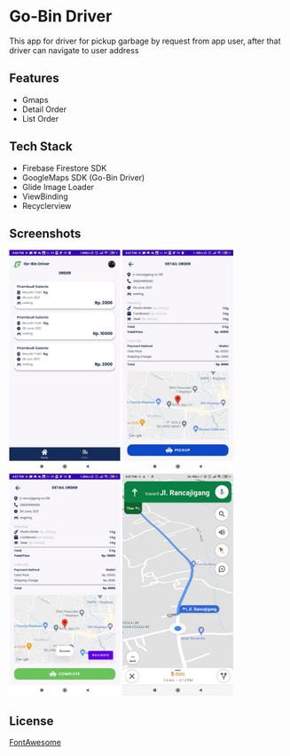 
# Go-Bin Driver

This app for driver for pickup garbage by request from app user, after that driver can navigate to user address


## Features

- Gmaps
- Detail Order
- List Order

  
## Tech Stack

- Firebase Firestore SDK
- GoogleMaps SDK (Go-Bin Driver)
- Glide Image Loader
- ViewBinding
- Recyclerview

  
## Screenshots

<p float="left">
  <img src="https://github.com/bingobangkit/Go-Bin-Driver/blob/main/photos/home%20page.jpeg?raw=true" width="200" />
  <img src="https://github.com/bingobangkit/Go-Bin-Driver/blob/main/photos/detail%20page%20state%20waiting.jpeg?raw=true" width="200" /> 
  <img src="https://github.com/bingobangkit/Go-Bin-Driver/blob/main/photos/detail%20page%20state%20ongoing.jpeg?raw=true" width="200" />
  <img src="https://github.com/bingobangkit/Go-Bin-Driver/blob/main/photos/intent%20gmaps.jpeg?raw=true" width="200" />
</p>

## License

[FontAwesome](https://fontawesome.com)

  